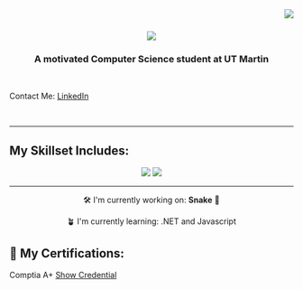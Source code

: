 <img align="right" src="https://visitor-badge.laobi.icu/badge?page_id=josiahtripp.josiahtripp" />

<h1 align="center">
  <img src="https://readme-typing-svg.herokuapp.com/?font=Righteous&size=35&center=true&vCenter=true&width=500&height=70&duration=4000&lines=Hi+There!+👋;+I'm+Josiah+Tripp!;" />
</h1>

<h3 align = "center">A motivated Computer Science student at UT Martin</h3>
<br>
<p align="left">Contact Me: <a href ="https://www.linkedin.com/in/josiah-tripp/">LinkedIn</a></p>
<br>
<hr/>

<h2>My Skillset Includes:</h2>

<div align="center">
  <img src="https://skillicons.dev/icons?i=c,cpp,cs,py,html"/>
  <img src="https://skillicons.dev/icons?i=blender,git,github,vscode,emacs,linux,ubuntu"/>
</div>

<hr/>
<div align="center">

🛠️ I'm currently working on: **Snake** 🐍

🪴 I'm currently learning: .NET and Javascript
</div>

<h2>📃 My Certifications:</h2>

<div align="left">

  Comptia A+ <a href="https://www.credly.com/badges/40c48cd1-4179-4764-9f64-916190af429b/public_url">Show Credential</a>
</div>
